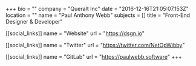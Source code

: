 +++
bio = ""
company = "Queralt Inc"
date = "2016-12-16T21:05:07.153Z"
location = ""
name = "Paul Anthony Webb"
subjects = []
title = "Front-End Designer & Developer"

[[social_links]]
  name = "Website"
  url = "https://dsgn.io"

[[social_links]]
  name = "Twitter"
  url = "https://twitter.com/NetOpWibby"

[[social_links]]
  name = "GitLab"
  url = "https://paulwebb.software"
+++
